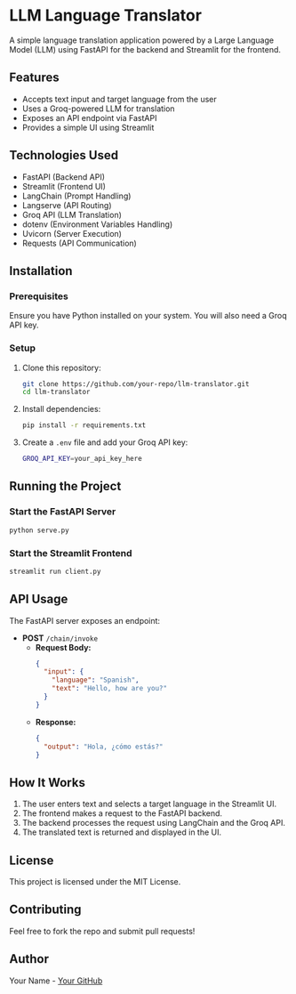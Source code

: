# LLM Language Translator

A simple language translation application powered by a Large Language Model (LLM) using FastAPI for the backend and Streamlit for the frontend.

## Features

- Accepts text input and target language from the user
- Uses a Groq-powered LLM for translation
- Exposes an API endpoint via FastAPI
- Provides a simple UI using Streamlit

## Technologies Used

- FastAPI (Backend API)
- Streamlit (Frontend UI)
- LangChain (Prompt Handling)
- Langserve (API Routing)
- Groq API (LLM Translation)
- dotenv (Environment Variables Handling)
- Uvicorn (Server Execution)
- Requests (API Communication)

## Installation

### Prerequisites

Ensure you have Python installed on your system. You will also need a Groq API key.

### Setup

1. Clone this repository:
   ```sh
   git clone https://github.com/your-repo/llm-translator.git
   cd llm-translator
   ```
2. Install dependencies:
   ```sh
   pip install -r requirements.txt
   ```
3. Create a `.env` file and add your Groq API key:
   ```sh
   GROQ_API_KEY=your_api_key_here
   ```

## Running the Project

### Start the FastAPI Server

```sh
python serve.py
```

### Start the Streamlit Frontend

```sh
streamlit run client.py
```

## API Usage

The FastAPI server exposes an endpoint:

- **POST** `/chain/invoke`
  - **Request Body:**
    ```json
    {
      "input": {
        "language": "Spanish",
        "text": "Hello, how are you?"
      }
    }
    ```
  - **Response:**
    ```json
    {
      "output": "Hola, ¿cómo estás?"
    }
    ```

## How It Works

1. The user enters text and selects a target language in the Streamlit UI.
2. The frontend makes a request to the FastAPI backend.
3. The backend processes the request using LangChain and the Groq API.
4. The translated text is returned and displayed in the UI.

## License

This project is licensed under the MIT License.

## Contributing

Feel free to fork the repo and submit pull requests!

## Author

Your Name - [Your GitHub](https://github.com/your-profile)

